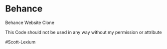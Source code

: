 # Behance
Behance Website Clone


This Code should not be used in any way without my permission or attribute

#Scott-Lexium
